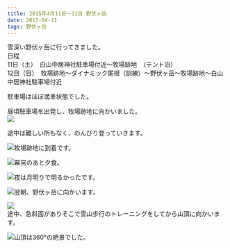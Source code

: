 ```yaml
---
title: 2015年4月11日～12日 野伏ヶ岳
date: 2015-04-11
tags: 野伏ヶ岳
---
```


雪深い野伏ヶ岳に行ってきました。  
日程  
11日（土）　白山中居神社駐車場付近～牧場跡地　（テント泊）  
12日（日）　牧場跡地～ダイナミック尾根（訓練）～野伏ヶ岳～牧場跡地～白山中居神社駐車場付近  

駐車場はほぼ満車状態でした。  

昼頃駐車場を出発し、牧場跡地に向かいました。  
![](/2015/04/11/20150411/dscn1672.jpg)  

途中は難しい所もなく、のんびり登っていきます。  


![牧場跡地に到着です。 ](/2015/04/11/20150411/dscn1676.jpg)  


![幕営のあと夕食。  ](/2015/04/11/20150411/dscn1688.jpg)  


![夜は月明りで明るかったです。 ](/2015/04/11/20150411/dscn1717.jpg)  


![翌朝、野伏ヶ岳に向かいます。](/2015/04/11/20150411/dscn1719.jpg)  


![](/2015/04/11/20150411/dscn1733.jpg)  
途中、急斜面がありそこで雪山歩行のトレーニングをしてから山頂に向かいます。 

![山頂は360°の絶景でした。 ](/2015/04/11/20150411/dscn1738.jpg)

